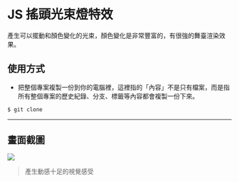 # JS 搖頭光束燈特效

產生可以擺動和顏色變化的光束，顏色變化是非常豐富的，有很強的舞臺渲染效果。

## 使用方式
- 把整個專案複製一份到你的電腦裡，這裡指的「內容」不是只有檔案，而是指所有整個專案的歷史紀錄、分支、標籤等內容都會複製一份下來。
```sh
$ git clone
```

----

## 畫面截圖
![](https://i.imgur.com/7PE2XuC.gif)
> 產生動感十足的視覺感受
